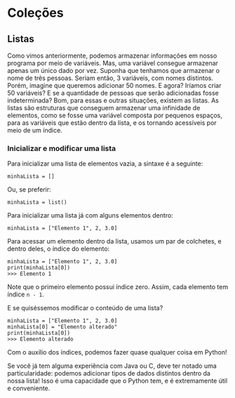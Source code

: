 
# Coleções

## Listas

Como vimos anteriormente, podemos armazenar informações em nosso programa por meio de variáveis. Mas, uma variável consegue armazenar apenas um único dado por vez. Suponha que tenhamos que armazenar o nome de três pessoas. Seriam então, 3 variáveis, com nomes distintos. Porém, imagine que queremos adicionar 50 nomes. E agora? Iríamos criar 50 variáveis? E se a quantidade de pessoas que serão adicionadas fosse indeterminada? Bom, para essas e outras situações, existem as listas. As listas são estruturas que conseguem armazenar uma infinidade de elementos, como se fosse uma variável composta por pequenos espaços, para as variáveis que estão dentro da lista, e os tornando acessíveis por meio de um índice.

### Inicializar e modificar uma lista

Para inicializar uma lista de elementos vazia, a sintaxe é a seguinte:

```minhaLista = []```

Ou, se preferir:

```minhaLista = list()```

Para inicializar uma lista já com alguns elementos dentro:

```minhaLista = ["Elemento 1", 2, 3.0]```

Para acessar um elemento dentro da lista, usamos um par de colchetes, e dentro deles, o índice do elemento:

```python3
minhaLista = ["Elemento 1", 2, 3.0]
print(minhaLista[0])
>>> Elemento 1
```

Note que o primeiro elemento possui índice zero. Assim, cada elemento tem índice ```n - 1```.

E se quiséssemos modificar o conteúdo de uma lista?

```python3
minhaLista = ["Elemento 1", 2, 3.0]
minhaLista[0] = "Elemento alterado"
print(minhaLista[0])
>>> Elemento alterado
```
Com o auxílio dos índices, podemos fazer quase qualquer coisa em Python!

Se você já tem alguma experiência com Java ou C, deve ter notado uma particularidade: podemos adicionar tipos de dados distintos dentro da nossa lista! Isso é uma capacidade que o Python tem, e é extremamente útil e conveniente.
